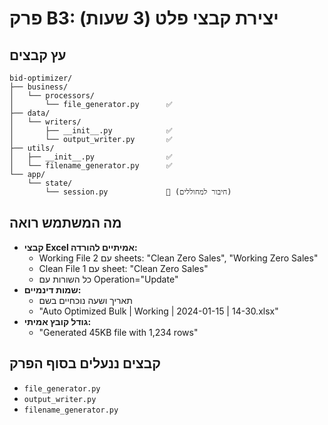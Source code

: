 # פרק B3: יצירת קבצי פלט (3 שעות)

## עץ קבצים
```
bid-optimizer/
├── business/
│   └── processors/
│       └── file_generator.py      ✅
├── data/
│   └── writers/
│       ├── __init__.py            ✅
│       └── output_writer.py       ✅
├── utils/
│   ├── __init__.py                ✅
│   └── filename_generator.py      ✅
└── app/
    └── state/
        └── session.py             🔄 (חיבור למחוללים)
```

## מה המשתמש רואה
- **קבצי Excel אמיתיים להורדה:**
  - Working File עם 2 sheets: "Clean Zero Sales", "Working Zero Sales"
  - Clean File עם 1 sheet: "Clean Zero Sales"
  - כל השורות עם Operation="Update"
- **שמות דינמיים:**
  - תאריך ושעה נוכחיים בשם
  - "Auto Optimized Bulk | Working | 2024-01-15 | 14-30.xlsx"
- **גודל קובץ אמיתי:**
  - "Generated 45KB file with 1,234 rows"

## קבצים ננעלים בסוף הפרק
- `file_generator.py`
- `output_writer.py`
- `filename_generator.py`